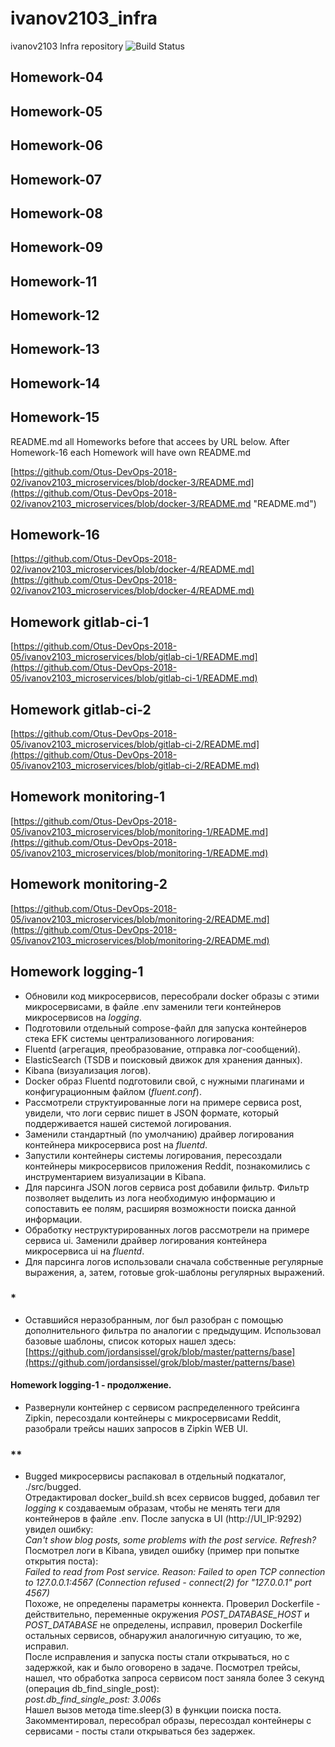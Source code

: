 # ivanov2103_infra
ivanov2103 Infra repository
![Build Status](https://api.travis-ci.org/Otus-DevOps-2018-02/ivanov2103_microservices.png)  

## Homework-04

## Homework-05

## Homework-06

## Homework-07

## Homework-08

## Homework-09

## Homework-11  

## Homework-12  

## Homework-13  

## Homework-14  

## Homework-15  

README.md all Homeworks before that accees by URL below. After Homework-16 each Homework will have own README.md

[https://github.com/Otus-DevOps-2018-02/ivanov2103_microservices/blob/docker-3/README.md](https://github.com/Otus-DevOps-2018-02/ivanov2103_microservices/blob/docker-3/README.md "README.md")

## Homework-16  

[https://github.com/Otus-DevOps-2018-02/ivanov2103_microservices/blob/docker-4/README.md](https://github.com/Otus-DevOps-2018-02/ivanov2103_microservices/blob/docker-4/README.md)

## Homework gitlab-ci-1  

[https://github.com/Otus-DevOps-2018-05/ivanov2103_microservices/blob/gitlab-ci-1/README.md](https://github.com/Otus-DevOps-2018-05/ivanov2103_microservices/blob/gitlab-ci-1/README.md)

## Homework gitlab-ci-2  

[https://github.com/Otus-DevOps-2018-05/ivanov2103_microservices/blob/gitlab-ci-2/README.md](https://github.com/Otus-DevOps-2018-05/ivanov2103_microservices/blob/gitlab-ci-2/README.md)

## Homework monitoring-1  

[https://github.com/Otus-DevOps-2018-05/ivanov2103_microservices/blob/monitoring-1/README.md](https://github.com/Otus-DevOps-2018-05/ivanov2103_microservices/blob/monitoring-1/README.md)

## Homework monitoring-2

[https://github.com/Otus-DevOps-2018-05/ivanov2103_microservices/blob/monitoring-2/README.md](https://github.com/Otus-DevOps-2018-05/ivanov2103_microservices/blob/monitoring-2/README.md)

## Homework logging-1

- Обновили код микросервисов, пересобрали docker образы с этими микросервисами, в файле .env заменили теги контейнеров микросервисов на *logging*.
- Подготовили отдельный compose-файл для запуска контейнеров стека EFK системы централизованного логирования:  
 - Fluentd (агрегация, преобразование, отправка лог-сообщений).  
 - ElasticSearch (TSDB и поисковый движок для хранения данных).  
 - Kibana (визуализация логов).   
- Docker образ Fluentd подготовили свой, с нужными плагинами и конфигурационным файлом (*fluent.conf*).
- Рассмотрели структуированные логи на примере сервиса post, увидели, что логи сервис пишет в JSON формате, который поддерживается нашей системой логирования.    
- Заменили стандартный (по умолчанию) драйвер логирования контейнера микросервиса post на *fluentd*.  
- Запустили контейнеры системы логирования, пересоздали контейнеры микросервисов приложения Reddit, познакомились с инструментарием визуализации в Kibana.  
- Для парсинга JSON логов сервиса post добавили фильтр. Фильтр позволяет выделить из лога необходимую информацию и сопоставить ее полям, расширяя возможности поиска данной информации.  
- Обработку неструктурированных логов рассмотрели на примере сервиса ui. Заменили драйвер логирования контейнера микросервиса ui на *fluentd*.  
- Для парсинга логов использовали сначала собственные регулярные выражения, а, затем, готовые grok-шаблоны регулярных выражений.  
  
### **\***  

- Оставшийся неразобранным, лог был разобран с помощью дополнительного фильтра по аналогии с предыдущим. Использовал базовые шаблоны, список которых нашел здесь: [https://github.com/jordansissel/grok/blob/master/patterns/base](https://github.com/jordansissel/grok/blob/master/patterns/base)

#### Homework logging-1 - продолжение.

- Развернули контейнер с сервисом распределенного трейсинга Zipkin, пересоздали контейнеры с микросервисами Reddit, разобрали трейсы наших запросов в Zipkin WEB UI.  

### **\****  

- Bugged микросервисы распаковал в отдельный подкаталог, ./src/bugged.  
Отредактировал docker\_build.sh всех сервисов bugged, добавил тег *logging* к создаваемым образам, чтобы не менять теги для контейнеров в файле .env.
После запуска в UI (http://UI\_IP:9292) увидел ошибку:  
*Can't show blog posts, some problems with the post service. Refresh?*  
Посмотрел логи в Kibana, увидел ошибку (пример при попытке открытия поста):  
*Failed to read from Post service. Reason: Failed to open TCP connection to 127.0.0.1:4567 (Connection refused - connect(2) for "127.0.0.1" port 4567)*  
Похоже, не определены параметры коннекта. Проверил Dockerfile - действительно, переменные окружения *POST\_DATABASE\_HOST* и *POST\_DATABASE* не определены, исправил, проверил Dockerfile остальных сервисов, обнаружил аналогичную ситуацию, то же, исправил.  
После исправления и запуска посты стали открываться, но с задержкой, как и было оговорено в задаче. Посмотрел трейсы, нашел, что обработка запроса сервисом пост заняла более 3 секунд (операция db\_find\_single\_post):  
*post.db\_find\_single\_post: 3.006s*  
Нашел вызов метода time.sleep(3) в функции поиска поста. Закомментировал, пересобрал образы, пересоздал контейнеры с сервисами - посты стали открываться без задержек.  
